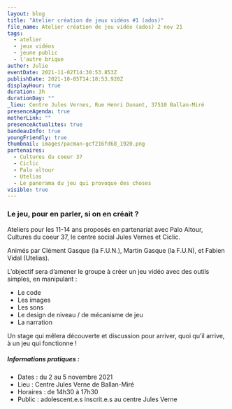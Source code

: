 ```yaml
---
layout: blog
title: "Atelier création de jeux vidéos #1 (ados)"
file_name: Atelier création de jeu vidéo (ados) 2 nov 21
tags:
  - atelier
  - jeux vidéos
  - jeune public
  - l'autre brique
author: Julie
eventDate: 2021-11-02T14:30:53.853Z
publishDate: 2021-10-05T14:18:53.920Z
displayHour: true
duration: 3h
durationDay: ""
_lieu: Centre Jules Vernes, Rue Henri Dunant, 37510 Ballan-Miré
presenceAgenda: true
motherLink: ""
presenceActualites: true
bandeauInfo: true
youngFriendly: true
thumbnail: images/pacman-gcf216fd68_1920.png
partenaires:
  - Cultures du coeur 37
  - Ciclic
  - Palo altour
  - Utelias
  - Le panorama du jeu qui provoque des choses
visible: true
---
```

### Le jeu, pour en parler, si on en créait ?

Ateliers pour les 11-14 ans proposés en partenariat avec Palo Altour, Cultures du coeur 37, le centre social Jules Vernes et Ciclic.

Animés par Clément Gasque (la F.U.N.), Martin Gasque (la F.U.N), et Fabien Vidal (Utelias).

L’objectif sera d’amener le groupe à créer un jeu vidéo avec des outils simples, en manipulant :
* Le code
* Les images
* Les sons
* Le design de niveau / de mécanisme de jeu
* La narration

Un stage qui mêlera découverte et discussion pour arriver, quoi qu’il arrive, à un jeu qui fonctionne !

##### Informations pratiques : 

* Dates : du 2 au 5 novembre 2021
* Lieu : Centre Jules Verne de Ballan-Miré
* Horaires : de 14h30 à 17h30
* Public : adolescent.e.s inscrit.e.s au centre Jules Verne